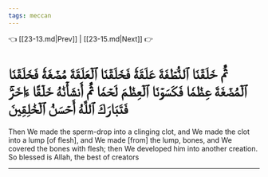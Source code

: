 ```yaml
---
tags: meccan
---
```


👈 [[23-13.md|Prev]] | [[23-15.md|Next]] 👉

# ثُمَّ خَلَقۡنَا ٱلنُّطۡفَةَ عَلَقَةٗ فَخَلَقۡنَا ٱلۡعَلَقَةَ مُضۡغَةٗ فَخَلَقۡنَا ٱلۡمُضۡغَةَ عِظَٰمٗا فَكَسَوۡنَا ٱلۡعِظَٰمَ لَحۡمٗا ثُمَّ أَنشَأۡنَٰهُ خَلۡقًا ءَاخَرَۚ فَتَبَارَكَ ٱللَّهُ أَحۡسَنُ ٱلۡخَٰلِقِينَ

Then We made the sperm-drop into a clinging clot, and We made the clot into a lump [of flesh], and We made [from] the lump, bones, and We covered the bones with flesh; then We developed him into another creation. So blessed is Allah, the best of creators

---

